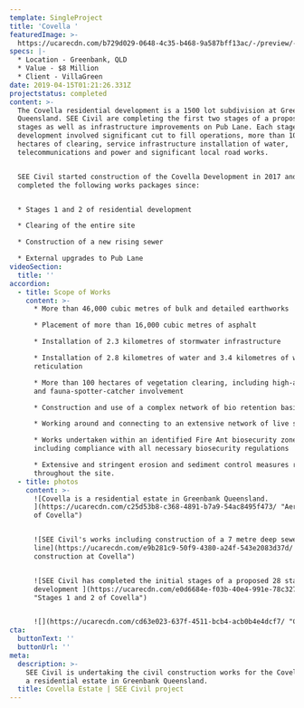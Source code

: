 ```yaml
---
template: SingleProject
title: 'Covella '
featuredImage: >-
  https://ucarecdn.com/b729d029-0648-4c35-b468-9a587bff13ac/-/preview/-/enhance/50/
specs: |-
  * Location - Greenbank, QLD
  * Value - $8 Million
  * Client - VillaGreen
date: 2019-04-15T01:21:26.331Z
projectstatus: completed
content: >-
  The Covella residential development is a 1500 lot subdivision at Greenbank in
  Queensland. SEE Civil are completing the first two stages of a proposed 28
  stages as well as infrastructure improvements on Pub Lane. Each stage of the
  development involved significant cut to fill operations, more than 100
  hectares of clearing, service infrastructure installation of water,
  telecommunications and power and significant local road works.


  SEE Civil started construction of the Covella Development in 2017 and has
  completed the following works packages since: 


  * Stages 1 and 2 of residential development 

  * Clearing of the entire site 

  * Construction of a new rising sewer 

  * External upgrades to Pub Lane
videoSection:
  title: ''
accordion:
  - title: Scope of Works
    content: >-
      * More than 46,000 cubic metres of bulk and detailed earthworks

      * Placement of more than 16,000 cubic metres of asphalt

      * Installation of 2.3 kilometres of stormwater infrastructure

      * Installation of 2.8 kilometres of water and 3.4 kilometres of water
      reticulation

      * More than 100 hectares of vegetation clearing, including high-arborist
      and fauna-spotter-catcher involvement

      * Construction and use of a complex network of bio retention basins

      * Working around and connecting to an extensive network of live services

      * Works undertaken within an identified Fire Ant biosecurity zone,
      including compliance with all necessary biosecurity regulations

      * Extensive and stringent erosion and sediment control measures required
      throughout the site.
  - title: photos
    content: >-
      ![Covella is a residential estate in Greenbank Queensland.
      ](https://ucarecdn.com/c25d53b8-c368-4891-b7a9-54ac8495f473/ "Aerial view
      of Covella")


      ![SEE Civil's works including construction of a 7 metre deep sewer
      line](https://ucarecdn.com/e9b281c9-50f9-4380-a24f-543e2083d37d/ "Sewer
      construction at Covella")


      ![SEE Civil has completed the initial stages of a proposed 28 stage
      development ](https://ucarecdn.com/e0d6684e-f03b-40e4-991e-78c327a9bc9a/
      "Stages 1 and 2 of Covella")


      ![](https://ucarecdn.com/cd63e023-637f-4511-bcb4-acb0b4e4dcf7/ "Covella")
cta:
  buttonText: ''
  buttonUrl: ''
meta:
  description: >-
    SEE Civil is undertaking the civil construction works for the Covella Estate
    a residential estate in Greenbank Queensland. 
  title: Covella Estate | SEE Civil project
---
```


